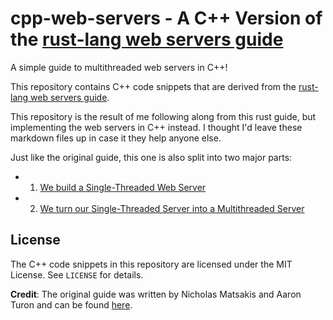 # cpp-web-servers - A C++ Version of the [rust-lang web servers guide](https://doc.rust-lang.org/book/ch20-00-final-project-a-web-server.html)
A simple guide to multithreaded web servers in C++!

This repository contains C++ code snippets that are derived from the [rust-lang web servers guide](https://doc.rust-lang.org/book/ch20-00-final-project-a-web-server.html).

This repository is the result of me following along from this rust guide, but implementing the web servers in C++ instead. I thought I'd leave these markdown files up in case it they help anyone else.

Just like the original guide, this one is also split into two major parts:
- 1) [We build a Single-Threaded Web Server](/src/single-thread-server/single_thread_server_guide.md)
- 2) [We turn our Single-Threaded Server into a Multithreaded Server](src/multithread-server/multithread_server_guide.md)

## License

The C++ code snippets in this repository are licensed under the MIT License. See `LICENSE` for details.

**Credit**: The original guide was written by Nicholas Matsakis and Aaron Turon and can be found [here](https://doc.rust-lang.org/book/ch20-00-final-project-a-web-server.html).
